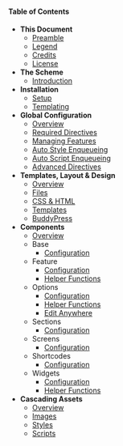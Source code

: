 #### Table of Contents

* **This Document**
	* [Preamble](infinity://admin:doc/index)
	* [Legend](infinity://admin:doc/doc_legend)
	* [Credits](infinity://admin:doc/doc_credits)
	* [License](infinity://admin:doc/doc_license)
* **The Scheme**
	* [Introduction](infinity://admin:doc/scheme)
* **Installation**
	* [Setup](infinity://admin:doc/install_setup)
	* [Templating](infinity://admin:doc/install_tpls)
* **Global Configuration**
	* [Overview](infinity://admin:doc/config)
	* [Required Directives](infinity://admin:doc/config_req)
	* [Managing Features](infinity://admin:doc/config_feature)
	* [Auto Style Enqueueing](infinity://admin:doc/config_style)
	* [Auto Script Enqueueing](infinity://admin:doc/config_script)
	* [Advanced Directives](infinity://admin:doc/config_adv)
* **Templates, Layout & Design**
	* [Overview](infinity://admin:doc/theme)
	* [Files](infinity://admin:doc/theme_files)
	* [CSS & HTML](infinity://admin:doc/theme_design)
	* [Templates](infinity://admin:doc/theme_tpls)
	* [BuddyPress](infinity://admin:doc/theme_bp)
* **Components**
	* [Overview](infinity://admin:doc/comps)
	* Base
		* [Configuration](infinity://admin:doc/comps_base_cfg)
	* Feature
		* [Configuration](infinity://admin:doc/comps_features_cfg)
		* [Helper Functions](infinity://admin:doc/comps_features_funcs)
	* Options
		* [Configuration](infinity://admin:doc/comps_options_cfg)
		* [Helper Functions](infinity://admin:doc/comps_options_funcs)
		* [Edit Anywhere](infinity://admin:doc/comps_options_ea)
	* Sections
		* [Configuration](infinity://admin:doc/comps_sections_cfg)
	* Screens
		* [Configuration](infinity://admin:doc/comps_screens_cfg)
	* Shortcodes
		* [Configuration](infinity://admin:doc/comps_shortcodes_cfg)
	* Widgets
		* [Configuration](infinity://admin:doc/comps_widgets_cfg)
		* [Helper Functions](infinity://admin:doc/comps_widgets_funcs)
* **Cascading Assets**
	* [Overview](infinity://admin:doc/cascade)
	* [Images](infinity://admin:doc/cascade_images)
	* [Styles](infinity://admin:doc/cascade_styles)
	* [Scripts](infinity://admin:doc/cascade_scripts)